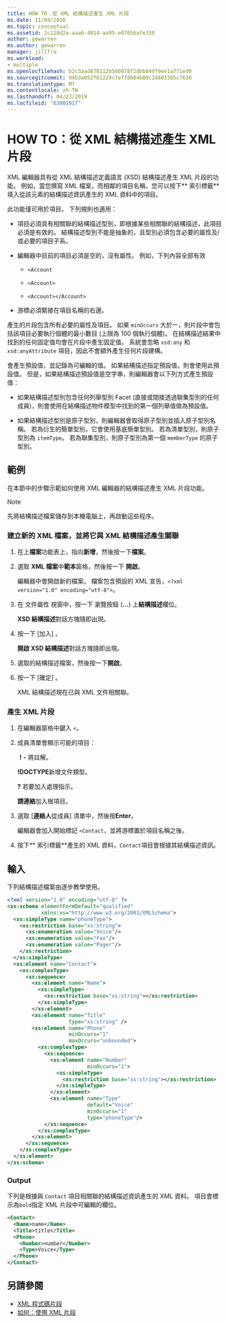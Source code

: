 ```yaml
---
title: HOW TO：從 XML 結構描述產生 XML 片段
ms.date: 11/04/2016
ms.topic: conceptual
ms.assetid: 2c128d2a-aaa6-4814-aa95-e07056afe338
author: gewarren
ms.author: gewarren
manager: jillfra
ms.workload:
- multiple
ms.openlocfilehash: b2c3aad870112b580078f2dbb849f9ee1a771ed0
ms.sourcegitcommit: 94b3a052fb1229c7e7f8804b09c1d403385c7630
ms.translationtype: MT
ms.contentlocale: zh-TW
ms.lasthandoff: 04/23/2019
ms.locfileid: "63001917"
---
```

# <a name="how-to-generate-an-xml-snippet-from-an-xml-schema"></a>HOW TO：從 XML 結構描述產生 XML 片段

XML 編輯器具有從 XML 結構描述定義語言 (XSD) 結構描述產生 XML 片段的功能。 例如，當您撰寫 XML 檔案，而相鄰的項目名稱，您可以按下** 索引標籤**填入從該元素的結構描述資訊產生的 XML 資料中的項目。

此功能僅可用於項目。 下列規則也適用：

- 項目必須具有相關聯的結構描述型別，即根據某些相關聯的結構描述，此項目必須是有效的。 結構描述型別不能是抽象的，且型別必須包含必要的屬性及/或必要的項目子系。

- 編輯器中目前的項目必須是空的，沒有屬性。 例如，下列內容全部有效

    - `<Account`

    - `<Account>`

    - `<Account></Account>`

- 游標必須緊接在項目名稱的右邊。

產生的片段包含所有必要的屬性及項目。 如果 `minOccurs` 大於一，則片段中會包括該項目必要執行個體的最小數目 (上限為 100 個執行個體)。 在結構描述結果中找到的任何固定值均會在片段中產生固定值。 系統會忽略 `xsd:any` 和 `xsd:anyAttribute` 項目，因此不會額外產生任何片段建構。

會產生預設值，並記錄為可編輯的值。 如果結構描述指定預設值，則會使用此預設值。 但是，如果結構描述預設值是空字串，則編輯器會以下列方式產生預設值：

- 如果結構描述型別包含任何列舉型別 Facet (直接或間接透過聯集型別的任何成員)，則會使用在結構描述物件模型中找到的第一個列舉值做為預設值。

- 如果結構描述型別是原子型別，則編輯器會取得原子型別並插入原子型別名稱。 若為衍生的簡單型別，它會使用基底簡單型別。 若為清單型別，則原子型別為 `itemType`。 若為聯集型別，則原子型別為第一個 `memberType` 的原子型別。

## <a name="example"></a>範例

 在本節中的步驟示範如何使用 XML 編輯器的結構描述產生 XML 片段功能。

> [!NOTE]
> 先將結構描述檔案儲存到本機電腦上，再啟動這些程序。

### <a name="to-create-a-new-xml-file-and-associate-it-with-an-xml-schema"></a>建立新的 XML 檔案，並將它與 XML 結構描述產生關聯

1. 在上**檔案**功能表上，指向**新增**，然後按一下**檔案**。

2. 選取  **XML 檔案**中**範本**窗格，然後按一下 **開啟**。

     編輯器中會開啟新的檔案。 檔案包含預設的 XML 宣告，`<?xml version="1.0" encoding="utf-8">`。

3. 在 文件屬性 視窗中，按一下 瀏覽按鈕 (**...**) 上**結構描述**欄位。

     **XSD 結構描述**對話方塊隨即出現。

4. 按一下 [加入] 。

     **開啟 XSD 結構描述**對話方塊隨即出現。

5. 選取的結構描述檔案，然後按一下**開啟**。

6. 按一下 [確定] 。

     XML 結構描述現在已與 XML 文件相關聯。

### <a name="to-generate-an-xml-snippet"></a>產生 XML 片段

1. 在編輯器窗格中鍵入 `<`。

2. 成員清單會顯示可能的項目：

     **！-** 將註解。

     **!DOCTYPE**新增文件類型。

     **?** 若要加入處理指示。

     **請連絡**加入根項目。

3. 選取 [**連絡人**從成員] 清單中，然後按**Enter**。

     編輯器會加入開始標記 `<Contact`，並將游標置於項目名稱之後。

4. 按下** 索引標籤**產生的 XML 資料，`Contact`項目會根據其結構描述資訊。

## <a name="input"></a>輸入

 下列結構描述檔案由逐步教學使用。

```xml
<?xml version="1.0" encoding="utf-8" ?>
<xs:schema elementFormDefault="qualified"
           xmlns:xs="http://www.w3.org/2001/XMLSchema">
  <xs:simpleType name="phoneType">
    <xs:restriction base="xs:string">
      <xs:enumeration value="Voice"/>
      <xs:enumeration value="Fax"/>
      <xs:enumeration value="Pager"/>
    </xs:restriction>
  </xs:simpleType>
  <xs:element name="Contact">
    <xs:complexType>
      <xs:sequence>
        <xs:element name="Name">
          <xs:simpleType>
            <xs:restriction base="xs:string"></xs:restriction>
          </xs:simpleType>
        </xs:element>
        <xs:element name="Title"
                    type="xs:string" />
        <xs:element name="Phone"
                    minOccurs="1"
                    maxOccurs="unbounded">
          <xs:complexType>
            <xs:sequence>
              <xs:element name="Number"
                          minOccurs="1">
                <xs:simpleType>
                  <xs:restriction base="xs:string"></xs:restriction>
                </xs:simpleType>
              </xs:element>
              <xs:element name="Type"
                          default="Voice"
                          minOccurs="1"
                          type="phoneType"/>
            </xs:sequence>
          </xs:complexType>
        </xs:element>
      </xs:sequence>
    </xs:complexType>
  </xs:element>
</xs:schema>
```

### <a name="output"></a>Output

 下列是根據與 `Contact` 項目相關聯的結構描述資訊產生的 XML 資料。 項目會標示為`bold`指定 XML 片段中可編輯的欄位。

```xml
<Contact>
  <Name>name</Name>
  <Title>title</Title>
  <Phone>
    <Number>number</Number>
    <Type>Voice</Type>
  </Phone>
</Contact>
```

## <a name="see-also"></a>另請參閱

- [XML 程式碼片段](../xml-tools/xml-snippets.md)
- [如何：使用 XML 片段](../xml-tools/how-to-use-xml-snippets.md)